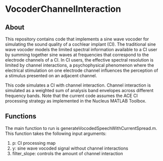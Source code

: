 # VocoderChannelInteraction

## About
This repository contains code that implements a sine wave vocoder for simulating the sound quality of a cochlear implant (CI). The traditional sine wave vocoder models the limited spectral information available to a CI user by summing together sine waves at frequencies that correspond to the electrode channels of a CI. In CI users, the effective spectral resolution is limited by channel interactions, a psychophysical phenomenon where the electrical stimulation on one electrode channel influences the perception of a stimulus presented on an adjacent channel. 

This code simulates a CI with channel interaction. Channel interaction is simulated as a weighted sum of analysis band envelopes across different frequency bands. Note that the current code assumes the ACE CI processing strategy as implemented in the Nucleus MATLAB Toolbox.

## Functions
The main function to run is generateVocodedSpeechWithCurrentSpread.m. This function takes the following input arguments:
1) p: CI processing map
2) y: sine wave vocoded signal without channel interactions
3) filter_slope: controls the amount of channel interaction
